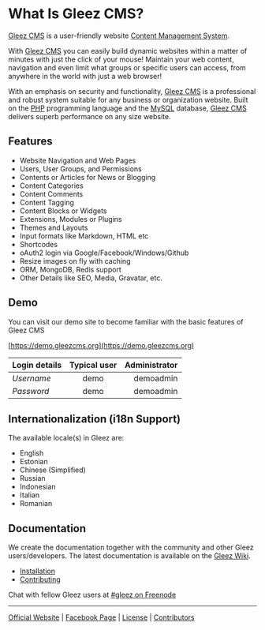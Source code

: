 # What Is Gleez CMS?

[Gleez CMS](https://gleezcms.org) is a user-friendly website [Content Management System](http://en.wikipedia.org/wiki/CMS).

With [Gleez CMS](https://gleezcms.org) you can easily build dynamic websites within a matter of minutes with just the click of your mouse! Maintain your web content, navigation and even limit what groups or specific users can access, from anywhere in the world with just a web browser!

With an emphasis on security and functionality, [Gleez CMS](https://gleezcms.org) is a professional and robust system suitable for any business or organization website. Built on the [PHP](http://php.net) programming language and the [MySQL](http://www.mysql.com) database, [Gleez CMS](https://gleezcms.org) delivers superb performance on any size website.

## Features

* Website Navigation and Web Pages
* Users, User Groups, and Permissions
* Contents or Articles for News or Blogging
* Content Categories
* Content Comments
* Content Tagging
* Content Blocks or Widgets
* Extensions, Modules or Plugins
* Themes and Layouts
* Input formats like Markdown, HTML etc
* Shortcodes
* oAuth2 login via Google/Facebook/Windows/Github
* Resize images on fly with caching
* ORM, MongoDB, Redis support
* Other Details like SEO, Media, Gravatar, etc.

## Demo

You can visit our demo site to become familiar with the basic features of Gleez CMS

[https://demo.gleezcms.org](https://demo.gleezcms.org)

| Login details | Typical user | Administrator |
| ------------- |:------------:| -------------:|
| *Username*    | demo         | demoadmin     |
| *Password*    | demo         | demoadmin     |

## Internationalization (i18n Support)

The available locale(s) in Gleez are:

+ English
+ Estonian
+ Chinese (Simplified)
+ Russian
+ Indonesian
+ Italian
+ Romanian

## Documentation

We create the documentation together with the community and other Gleez users/developers.
The latest documentation is available on the [Gleez Wiki](https://github.com/gleez/cms/wiki).

* [Installation](https://github.com/gleez/cms/wiki/Installation)
* [Contributing](https://github.com/gleez/cms/wiki/Contributing)

Chat with fellow Gleez users at [#gleez on Freenode](http://webchat.freenode.net/?channels=gleez)


***

[Official Website](https://gleezcms.org) | [Facebook Page](https://www.facebook.com/gleezcms) | [License](https://github.com/gleez/cms/wiki/License) | [Contributors](https://github.com/gleez/cms/wiki/Contributors)
